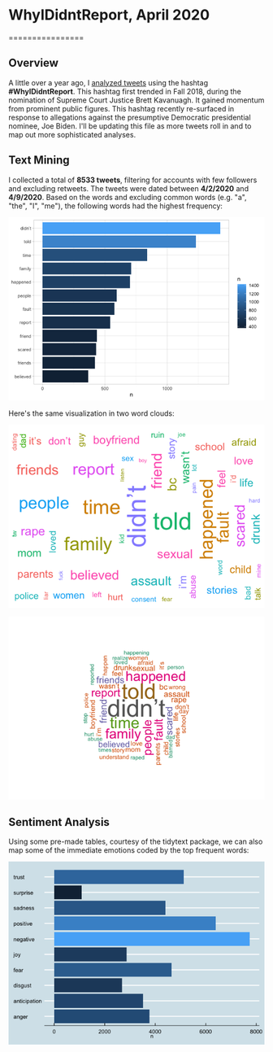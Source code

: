 WhyIDidntReport, April 2020
===========================
================

Overview
--------

A little over a year ago, I [analyzed tweets](https://github.com/deepssquared/whyididntreport) using the hashtag **\#WhyIDidntReport**. This hashtag first trended in Fall 2018, during the nomination of Supreme Court Justice Brett Kavanuagh. It gained momentum from prominent public figures. This hashtag recently re-surfaced in response to allegations against the presumptive Democratic presidential nominee, Joe Biden. I'll be updating this file as more tweets roll in and to map out more sophisticated analyses.

Text Mining
-----------

I collected a total of **8533 tweets**, filtering for accounts with few followers and excluding retweets. The tweets were dated between **4/2/2020** and **4/9/2020**. Based on the words and excluding common words (e.g. "a", "the", "I", "me"), the following words had the highest frequency:

![](README_files/figure-markdown_github/plot-1.png)

Here's the same visualization in two word clouds:

![](README_files/figure-markdown_github/wc1-1.png)

![](README_files/figure-markdown_github/wordcloud2-1.png)

Sentiment Analysis
------------------

Using some pre-made tables, courtesy of the tidytext package, we can also map some of the immediate emotions coded by the top frequent words:

![](README_files/figure-markdown_github/sentiment%20plot-1.png)

